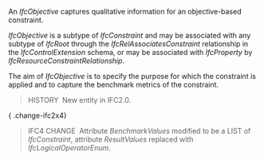 An _IfcObjective_ captures qualitative information for an objective-based constraint.

_IfcObjective_ is a subtype of _IfcConstraint_ and may be associated with any subtype of _IfcRoot_ through the _IfcRelAssociatesConstraint_ relationship in the _IfcControlExtension_ schema, or may be associated with _IfcProperty_ by _IfcResourceConstraintRelationship_.

The aim of _IfcObjective_ is to specify the purpose for which the constraint is applied and to capture the benchmark metrics of the constraint.

> HISTORY&nbsp; New entity in IFC2.0.

{ .change-ifc2x4}
> IFC4 CHANGE&nbsp; Attribute _BenchmarkValues_ modified to be a LIST of _IfcConstraint_, attribute _ResultValues_ replaced with _IfcLogicalOperatorEnum_.

